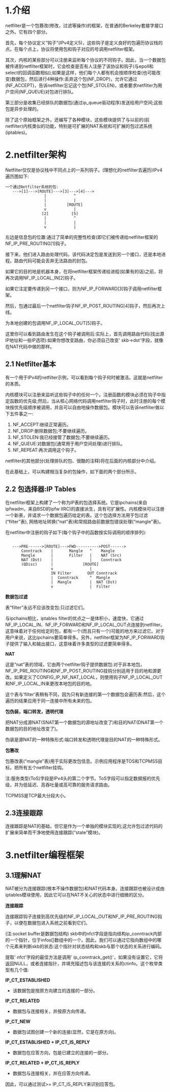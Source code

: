 # 1.介绍

netfilter是一个包篡改(修改，过滤等操作)的框架，在普通的Berkeley套接字接口之外。它有四个部分。

首先，每个协议定义“钩子”(IPv4定义5)，这些钩子是定义良好的包遍历协议栈的点。在每个点上，协议将使用包和钩子对应的号调用netfilter框架。

其次，内核的某些部分可以注册来监听每个协议的不同钩子。因此，当一个数据包被传递到netfilter框架时，它会检查是否有人注册了该协议和钩子(与epoll和select的回调函数相似);如果是这样，他们每个人都有机会按顺序检查(也可能改变)数据包，然后进行4种操作:丢弃这个包(NF_DROP)，允许它通过(NF_ACCEPT)，告诉netfilter忘记这个包(NF_STOLEN)，或者要求netfilter为用户空间(NF_QUEUE)对包进行排队。

第三部分是收集已经排队的数据包(通过ip_queue驱动程序)发送给用户空间;这些包是异步处理的。

除了这个原始框架之外，还编写了各种模块，这些模块提供了与以前的(前netfilter)内核类似的功能，特别是可扩展的NAT系统和可扩展的包过滤系统(iptables)。

# 2.netfilter架构

Netfilter仅仅是协议栈中不同点上的一系列钩子。(理想化的netfilter去遍历)IPv4遍历图如下:

```shell
一个通过Netfilter系统的包:
   --->[1]--->[ROUTE]--->[3]--->[4]--->
                 |            ^
                 |            |
                 |         [ROUTE]
                 v            |
                [2]          [5]
                 |            ^
                 |            |
                 v            |

```
左边是信息包的位置:通过了简单的完整性检查(即它们被传递给netfilter框架的NF_IP_PRE_ROUTING[1]钩子。

接下来，他们进入路由处理代码，该代码决定包是发送到另一个接口，还是本地进程。路由代码可能会丢弃无法路由的封包。

如果它的目的地是机器本身，在将netfilter框架传递给进程(如果有的话)之前，将再次调用NF_IP_LOCAL_IN[2]钩子。

如果它注定要传递到另一个接口，则为NF_IP_FORWARD[3]钩子调用netfilter框架。

然后，包通过最后一个netfilter钩子NF_IP_POST_ROUTING[4]钩子，然后再次上线。

为本地创建的包调用NF_IP_LOCAL_OUT[5]钩子。

这里你可以看到路由发生在这个钩子被调用后:实际上，首先调用路由代码(找出源IP地址和一些IP选项):如果你想改变路由，你必须自己改变' skb->dst'字段，就像在NAT代码中做的那样。

## 2.1 Netfilter基本

有一个用于IPv4的netfilter示例，可以看到每个钩子何时被激活。这就是netfilter的本质。

内核模块可以注册来监听这些钩子中的任何一个。注册函数的模块必须在钩子中指定函数的优先级;然后，当从核心网络代码调用netfilter钩子时，此时注册的每个模块按优先级顺序被调用，并且可以自由地操作数据包。模块可以告诉netfilter做以下五件事之一:

1. NF_ACCEPT:继续正常遍历。
2. NF_DROP:删除数据包;不要继续遍历。
3. NF_STOLEN:我已经接管了数据包;不要继续遍历。
4. NF_QUEUE:对数据包(通常用于用户空间处理)进行排队。
5. NF_REPEAT:再次调用这个钩子。

netfilter的其他部分(处理排队的包、很酷的注释)将在后面的内核部分中介绍。

在此基础上，可以构建相当复杂的包操作，如下面的两个部分所示。

## 2.2 包选择器:IP Tables

在netfilter框架上构建了一个称为IP表的包选择系统。它是ipchains(来自ipfwadm，来自BSD的ipfw IIRC)的直接派生，具有可扩展性。内核模块可以注册一个新表，并请求一个数据包遍历给定的表。这个包选择方法用于包过滤(“filter”表), 网络地址转换(“nat”表)和常规路由前数据包错误处理(“mangle”表)。

在netfilter中注册的钩子如下(每个钩子中的函数按实际调用的顺序排列):

```shell

   --->PRE------>[ROUTE]--->FWD---------->POST------>
       Conntrack    |       Mangle   ^    Mangle
       Mangle       |       Filter   |    NAT (Src)
       NAT (Dst)    |                |    Conntrack
       (QDisc)      |             [ROUTE]
                    v                |
                    IN Filter       OUT Conntrack
                    |  Conntrack     ^  Mangle
                    |  Mangle        |  NAT (Dst)
                    v                |  Filter
```

**数据包过滤**

表“filter”永远不应该改变包:只过滤它们。

与ipchains相比，iptables filter的优点之一是体积小，速度快，它通过NF_IP_LOCAL_IN、NF_IP_FORWARD和NF_IP_LOCAL_OUT点连接到netfilter。这意味着对于任何给定的包，都有一个(而且只有一个)可能的地方来过滤它。对于用户来说，这比ipchains要简单得多。另外，netfilter框架为NF_IP_FORWARD钩子提供了输入和输出接口，这意味着许多类型的过滤要简单得多。

**NAT**

这是“nat”表的领域，它由两个netfilter钩子提供数据包:对于非本地包，NF_IP_PRE_ROUTING和NF_IP_POST_ROUTING挂钩分别适用于目的地和源更改。如果定义了CONFIG_IP_NF_NAT_LOCAL，则使用钩子NF_IP_LOCAL_OUT和NF_IP_LOCAL_IN来更改本地包的目的地。

这个表与‘filter’表稍有不同，因为只有新连接的第一个数据包会遍历表:然后，这个遍历的结果应用于同一连接中所有未来的包。

**包伪装，端口转发，透明代理**

把NAT分成源NAT(SNAT第一个数据包的源地址改变了)和目的NAT(DNAT第一个数据包的目的地址改变了)。

伪装是源NAT的一种特殊形式:端口转发和透明代理是目的NAT的一种特殊形式。

**包篡改**

包篡改表(“mangle”表)用于实际更改包信息。示例应用程序是TOS和TCPMSS目标。把所有五个netfilter挂钩。

注:服务类型(ToS)字段是IPv4头的第二个字节。ToS字段可以指定数据报的优先级，并为低延迟、高吞吐量或高可靠的服务请求路由。

TCPMSS是TCP最大分段大小。

## 2.3连接跟踪

连接跟踪是NAT的基础，但它是作为一个单独的模块实现的;这允许包过滤代码的扩展来简单而干净地使用连接跟踪(“state”模块)。

# 3.netfilter编程框架

## 3.1理解NAT

NAT被分为连接跟踪(根本不操作数据包)和NAT代码本身。连接跟踪也被设计成由iptables模块使用，因此它可以在NAT不关心的状态中进行细微的区分。

**连接跟踪**

连接跟踪钩子连接到高优先级的NF_IP_LOCAL_OUT和NF_IP_PRE_ROUTING钩子，以便在数据包进入系统之前看到它们。

(注:socket buffer是数据包结构)
skb中的nfct字段是指向结构ip_conntrack内部的一个指针，位于infos[]数组中的一个。因此，我们可以通过它指向数组中的哪个元素来判断skb的状态:这个指针对状态结构和skb与那个状态的关系进行编码。

提取' nfct'字段的最佳方法是调用' ip_conntrack_get()'，如果没有设置它，它将返回NULL，或者连接指针，并填充描述包与该连接的关系的ctinfo。这个枚举类型有几个值:

**IP_CT_ESTABLISHED**
- 该数据包是按原方向建立的连接的一部分。

**IP_CT_RELATED**
-  数据包与连接相关，并按原方向传递。

**IP_CT_NEW**
- 数据包试图创建一个新的连接(显然，它是在原方向)。

**IP_CT_ESTABLISHED + IP_CT_IS_REPLY**
- 数据包在应答方向，包是已建立的连接的一部分。

**IP_CT_RELATED + IP_CT_IS_REPLY**
- 数据包与连接相关，并在应答方向传递。

因此，可以通过测试>= IP_CT_IS_REPLY来识别应答包。
